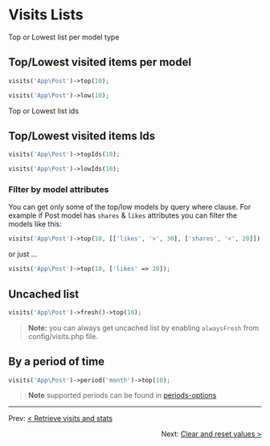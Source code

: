 # Visits Lists

Top or Lowest list per model type

## Top/Lowest visited items per model

```php
visits('App\Post')->top(10);
```

```php
visits('App\Post')->low(10);
```

Top or Lowest list ids

## Top/Lowest visited items Ids

```php
visits('App\Post')->topIds(10);
```

```php
visits('App\Post')->lowIds(10);
```



### Filter by model attributes

You can get only some of the top/low models by query where clause. For example if Post model has `shares` & `likes` attributes you can filter the models like this:

```php
visits('App\Post')->top(10, [['likes', '>', 30], ['shares', '<', 20]]);
```

or just ...

```php
visits('App\Post')->top(10, ['likes' => 20]);
```

## Uncached list

```php
visits('App\Post')->fresh()->top(10);
```

> **Note:** you can always get uncached list by enabling `alwaysFresh` from config/visits.php file.

## By a period of time

```php
visits('App\Post')->period('month')->top(10);
```

> **Note** supported periods can be found in [periods-options](8_clear-and-reset-values.md#periods-options)

---

<p align="left">
  Prev:  <a href="6_retrieve-visits-and-stats.md">< Retrieve visits and stats</a> 
</p>

<p align="right">
  Next:  <a href="8_clear-and-reset-values.md">Clear and reset values ></a> 
</p>
